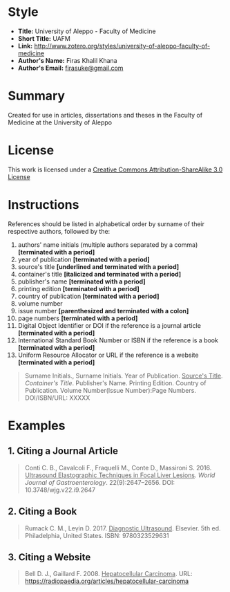 # Style
 - **Title:** University of Aleppo - Faculty of Medicine
 - **Short Title:** UAFM
 - **Link:** http://www.zotero.org/styles/university-of-aleppo-faculty-of-medicine
 - **Author's Name:** Firas Khalil Khana
 - **Author's Email:** firasuke@gmail.com

# Summary
Created for use in articles, dissertations and theses in the Faculty of Medicine at the University of Aleppo

# License
This work is licensed under a [Creative Commons Attribution-ShareAlike 3.0 License](http://creativecommons.org/licenses/by-sa/3.0/)

# Instructions
References should be listed in alphabetical order by surname of their respective authors, followed by the:

 1. authors' name initials (multiple authors separated by a comma) **[terminated with a period]**
 2. year of publication **[terminated with a period]**
 3. source's title **[underlined and terminated with a period]**
 4. container's title **[italicized and terminated with a period]**
 5. publisher's name **[terminated with a period]**
 6. printing edition **[terminated with a period]**
 7. country of publication **[terminated with a period]**
 8. volume number
 9. issue number **[parenthesized and terminated with a colon]**
 10. page numbers **[terminated with a period]**
 11. Digital Object Identifier or DOI if the reference is a journal article **[terminated with a period]**
 12. International Standard Book Number or ISBN if the reference is a book **[terminated with a period]**
 13. Uniform Resource Allocator or URL if the reference is a website **[terminated with a period]**

> Surname Initials., Surname Initials. Year of Publication. <ins>Source's Title</ins>. <em>Container's Title</em>. Publisher's Name. Printing Edition. Country of Publication. Volume Number(Issue Number):Page Numbers. DOI/ISBN/URL: XXXXX

# Examples
## 1. Citing a Journal Article
> Conti C. B., Cavalcoli F., Fraquelli M., Conte D., Massironi S. 2016. <ins>Ultrasound Elastographic Techniques in Focal Liver Lesions</ins>. <em>World Journal of Gastroenterology</em>. 22(9):2647–2656. DOI: 10.3748/wjg.v22.i9.2647

## 2. Citing a Book
> Rumack C. M., Leṿin D. 2017. <ins>Diagnostic Ultrasound</ins>. Elsevier. 5th ed. Philadelphia, United States. ISBN: 9780323529631

## 3. Citing a Website
> Bell D. J., Gaillard F. 2008. <ins>Hepatocellular Carcinoma</ins>. URL: https://radiopaedia.org/articles/hepatocellular-carcinoma
